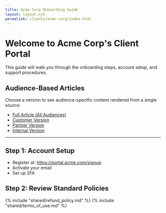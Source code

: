 ```yaml
---
title: Acme Corp Onboarding Guide
layout: layout.njk
permalink: clients/acme-corp/index.html
---
```


# Welcome to Acme Corp's Client Portal

This guide will walk you through the onboarding steps, account setup, and support procedures.

## Audience-Based Articles

Choose a version to see audience-specific content rendered from a single source:

- [Full Article (All Audiences)](/client-guides/clients/acme-corp/article-full/)
- [Customer Version](/client-guides/clients/acme-corp/article-customer/)
- [Partner Version](/client-guides/clients/acme-corp/article-partner/)
- [Internal Version](/client-guides/clients/acme-corp/article-internal/)

---

## Step 1: Account Setup

- Register at: https://portal.acme.com/signup
- Activate your email
- Set up 2FA

## Step 2: Review Standard Policies

{% include "shared/refund_policy.md" %}
{% include "shared/terms_of_use.md" %}

